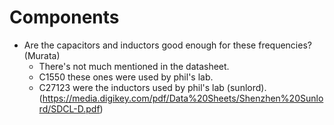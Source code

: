 # Components
- Are the capacitors and inductors good enough for these frequencies? (Murata)
    - There's not much mentioned in the datasheet.
    - C1550 these ones were used by phil's lab.
    - C27123 were the inductors used by phil's lab (sunlord). (https://media.digikey.com/pdf/Data%20Sheets/Shenzhen%20Sunlord/SDCL-D.pdf)
    